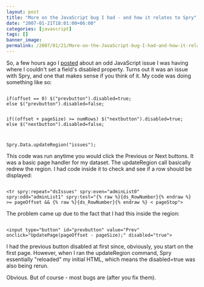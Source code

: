```yaml
---
layout: post
title: "More on the JavaScript bug I had - and how it relates to Spry"
date: "2007-01-21T18:01:00+06:00"
categories: [javascript]
tags: []
banner_image: 
permalink: /2007/01/21/More-on-the-JavaScript-bug-I-had-and-how-it-relates-to-Spry
---
```


So, a few hours ago I <a href="http://ray.camdenfamily.com/index.cfm/2007/1/21/Setting-the-disabled-property-of-a-form-field-help-needed">posted</a> about an odd JavaScript issue I was having where I couldn't set a field's disabled property. Turns out it was an issue with Spry, and one that makes sense if you think of it. My code was doing something like so:

<code>
if(offset == 0) $("prevbutton").disabled=true;
else $("prevbutton").disabled=false; 

if((offset + pageSize) &gt;= numRows) $("nextbutton").disabled=true;
else $("nextbutton").disabled=false;

Spry.Data.updateRegion("issues");
</code>

This code was run anytime you would click the Previous or Next buttons. It was a basic page handler for my dataset. The updateRegion call basically redrew the region. I had code inside it to check and see if a row should be displayed:

<code>
&lt;tr spry:repeat="dsIssues" spry:even="adminList0" spry:odd="adminList1" spry:test="{% raw %}{ds_RowNumber}{% endraw %} &gt;= pageOffset &amp;&amp; {% raw %}{ds_RowNumber}{% endraw %} &lt; pageStop"&gt;
</code>

The problem came up due to the fact that I had this inside the region:

<code>
&lt;input type="button" id="prevbutton" value="Prev" onclick="UpdatePage(pageOffset - pageSize);" disabled="true"&gt;
</code>

I had the previous button disabled at first since, obviously, you start on the first page. However, when I ran the updateRegion command, Spry essentially "reloaded" my initial HTML, which means the disabled=true was also being rerun. 

Obvious. But of course - most bugs are (after you fix them).
